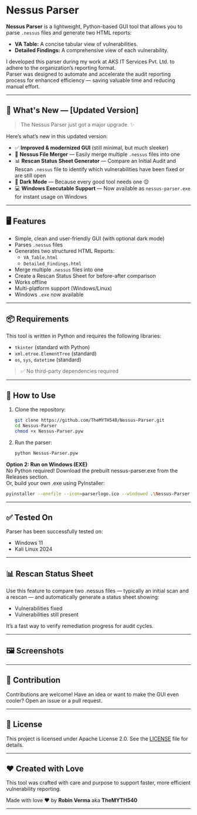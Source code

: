 # Nessus Parser
**Nessus Parser** is a lightweight, Python-based GUI tool that allows you to parse `.nessus` files and generate two HTML reports:

- **VA Table:** A concise tabular view of vulnerabilities.
- **Detailed Findings:** A comprehensive view of each vulnerability.


I developed this parser during my work at AKS IT Services Pvt. Ltd. to adhere to the organization’s reporting format. \
Parser was designed to automate and accelerate the audit reporting process for enhanced efficiency — saving valuable time and reducing manual effort.

---

## 🚨 What's New — [Updated Version]

> The Nessus Parser just got a major upgrade. ✨

Here’s what’s new in this updated version:

- ✅ **Improved & modernized GUI** (still minimal, but much sleeker)
- 🔀 **Nessus File Merger** — Easily merge multiple `.nessus` files into one
- 📊 **Rescan Status Sheet Generator** — Compare an Initial Audit and Rescan `.nessus` file to identify which vulnerabilities have been fixed or are still open
- 🌙 **Dark Mode** — Because every good tool needs one 😌
- 💻 **Windows Executable Support** — Now available as `nessus-parser.exe` for instant usage on Windows

---

## 🖥️ Features

- Simple, clean and user-friendly GUI (with optional dark mode)
- Parses `.nessus` files
- Generates two structured HTML Reports:
  - `VA_Table.html`
  - `Detailed_Findings.html`
- Merge multiple `.nessus` files into one
- Create a Rescan Status Sheet for before-after comparison
- Works offline
- Multi-platform support (Windows/Linux)
- Windows `.exe` now available


---

## 📦 Requirements

This tool is written in Python and requires the following libraries:

- `tkinter` (standard with Python)
- `xml.etree.ElementTree` (standard)
- `os`, `sys`, `datetime` (standard)

> ✅ No third-party dependencies required

---

## 🚀 How to Use

1. Clone the repository:
   ```bash
   git clone https://github.com/TheMYTH540/Nessus-Parser.git
   cd Nessus-Parser
   chmod +x Nessus-Parser.pyw
2. Run the parser:
   ```bash
   python Nessus-Parser.pyw 

**Option 2: Run on Windows (EXE)** \
 No Python required! Download the prebuilt nessus-parser.exe from the Releases section. \
 Or, build your own .exe using PyInstaller:
   ```bash
   pyinstaller --onefile --icon=parserlogo.ico --windowed .\Nessus-Parser.pyw
   ```

---
## ✅ Tested On
Parser has been successfully tested on:
- Windows 11
- Kali Linux 2024

---

## 📊 Rescan Status Sheet
Use this feature to compare two .nessus files — typically an initial scan and a rescan — and automatically generate a status sheet showing:
- Vulnerabilities fixed
- Vulnerabilities still present

It’s a fast way to verify remediation progress for audit cycles.

---

## 🖼️ Screenshots



---
## 🙌 Contribution
Contributions are welcome!
Have an idea or want to make the GUI even cooler? Open an issue or a pull request.

---
## 📄 License
This project is licensed under Apache License 2.0. See the [LICENSE](LICENSE) file for details.

---
## ❤️ Created with Love

This tool was crafted with care and purpose to support faster, more efficient vulnerability reporting.

Made with love ❤️ by **Robin Verma** aka **TheMYTH540**

---
